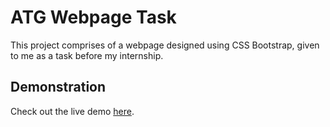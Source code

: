 # ATG Webpage Task

This project comprises of a webpage designed using CSS Bootstrap, given to me as a task before my internship.

## Demonstration

Check out the live demo [here](https://atgwebpagetask-justmirr.netlify.app/).
